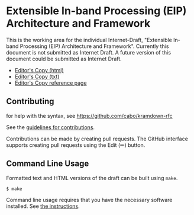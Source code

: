 # Extensible In-band Processing (EIP) Architecture and Framework

This is the working area for the individual Internet-Draft, "Extensible In-band Processing (EIP) Architecture and Framework". Currently this document is not submitted as Internet Draft. A future version of this document could be submitted as Internet Draft.

* [Editor's Copy (html)](https://eip-home.github.io/eip-arch/#go.draft-eip-arch.html)
* [Editor's Copy (txt)](https://eip-home.github.io/eip-arch/#go.draft-eip-arch.txt)
* [Editor's Copy reference page](https://eip-home.github.io/eip-arch/)

<!-- 
* [Editor's Copy](https://eip-home.github.io/eip-arch/#go.draft-eip-arch.html)
* [Datatracker Page](https://datatracker.ietf.org/doc/draft-eip-arch)
* [Individual Draft](https://datatracker.ietf.org/doc/html/draft-eip-arch)
* [Compare Editor's Copy to Individual Draft](https://eip-home.github.io/eip-arch/#go.draft-eip-arch.diff)
-->


## Contributing

for help with the syntax, see https://github.com/cabo/kramdown-rfc

See the
[guidelines for contributions](https://github.com/eip-home/eip-arch/blob/main/CONTRIBUTING.md).

Contributions can be made by creating pull requests.
The GitHub interface supports creating pull requests using the Edit (✏) button.


## Command Line Usage

Formatted text and HTML versions of the draft can be built using `make`.

```sh
$ make
```

Command line usage requires that you have the necessary software installed.  See
[the instructions](https://github.com/martinthomson/i-d-template/blob/main/doc/SETUP.md).

